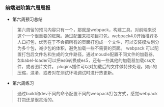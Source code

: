 ### 前端进阶第六周周报

* 第六周预习总结
> 第六周留的预习内容只有一个，那就是webpack，构建工具。对前端来说这个一个很重要的框架。通过配置来把项目打包。webpack4.0开始推荐多人口打包，优势在于不会把所有的页面打包成一个文件，可以安装模块划分为多个包，减少包的体积，避免加载一些不需要的页面。
> webpack 可以配置打包后文件名和生成的文件路径。通过moudle配置不同文件的加载器，如babel-loader可以把es6转换成es5，还有一些其他的加载器加载css文件，或者图片文件。
> plugins插件可以对加载后的文件做特殊处理，如js的压缩，混淆，或者对在测试环境调试时进行热更新。
* 第六周练习
>通过build和dev不同的命令配置不同的webpack打包方式，感觉webpack打包还是很灵活的。